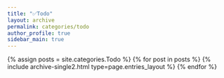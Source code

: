 ```yaml
---
title: "✅Todo"
layout: archive
permalink: categories/todo
author_profile: true
sidebar_main: true
---
```


{% assign posts = site.categories.Todo %}
{% for post in posts %} {% include archive-single2.html type=page.entries_layout %} {% endfor %}
